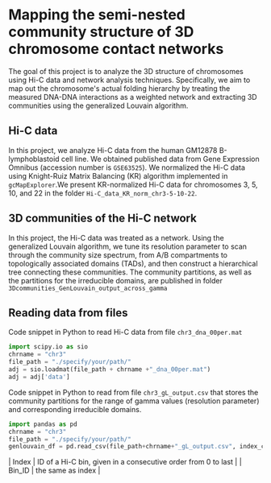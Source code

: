 #     Mapping the semi-nested community structure of 3D chromosome contact networks

The goal of this project is to analyze the 3D structure of chromosomes using Hi-C data and network analysis techniques. Specifically, we aim to map out the chromosome's actual folding hierarchy by treating the measured DNA-DNA interactions as a weighted network and extracting 3D communities using the generalized Louvain algorithm.

## Hi-C data
In this project, we analyze Hi-C data from the human GM12878 B-lymphoblastoid cell line. We obtained published data from Gene Expression Omnibus (accession number is `GSE63525`). We normalized the Hi-C data using Knight-Ruiz Matrix Balancing (KR) algorithm implemented in `gcMapExplorer`.We present KR-normalized Hi-C data for chromosomes 3, 5, 10, and 22 in the folder `Hi-C_data_KR_norm_chr3-5-10-22`.

## 3D communities of the Hi-C network
In this project, the Hi-C data was treated as a network. Using the generalized Louvain algorithm, we tune its resolution parameter to scan through the community size spectrum, from A/B compartments to topologically associated domains (TADs), and then construct a hierarchical tree connecting these communities. The community partitions, as well as the partitions for the irreducible domains, are published in folder `3Dcommunities_GenLouvain_output_across_gamma`

## Reading data from files
Code snippet in Python to read Hi-C data from file `chr3_dna_00per.mat`

```python
import scipy.io as sio
chrname = "chr3"
file_path = "./specify/your/path/"
adj = sio.loadmat(file_path + chrname +"_dna_00per.mat")
adj = adj['data']
```

Code snippet in Python to read from file `chr3_gL_output.csv` that stores the community partitions for the range of gamma values (resolution parameter) and corresponding irreducible domains.

```python
import pandas as pd
chrname = "chr3"
file_path = "./specify/your/path/"
genlouvain_df = pd.read_csv(file_path+chrname+"_gL_output.csv", index_col=0)
```

| Index | ID of a Hi-C bin, given in a consecutive order from 0 to last |
| Bin_ID | the same as index |
